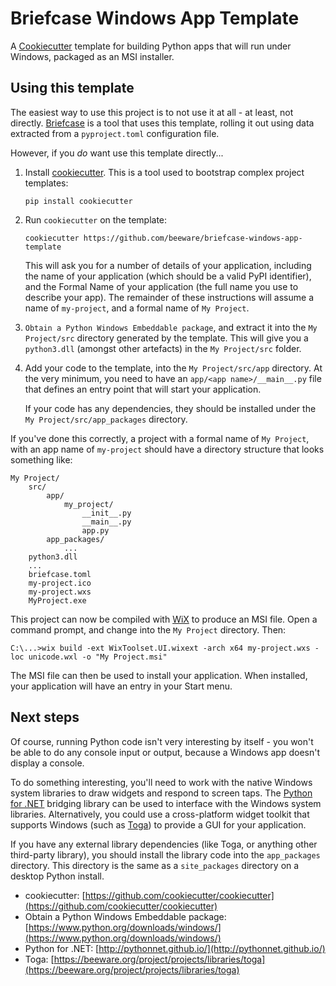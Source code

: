 
# Briefcase Windows App Template

A
[Cookiecutter](https://github.com/cookiecutter/cookiecutter/)
template for building Python apps that will run under Windows, packaged
as an MSI installer.

## Using this template

The easiest way to use this project is to not use it at all - at least, not
directly.
[Briefcase](https://github.com/beeware/briefcase/)
is a tool that uses this template, rolling it out using data extracted from a
`pyproject.toml` configuration file.

However, if you *do* want use this template directly...

1. Install [cookiecutter](https://github.com/cookiecutter/cookiecutter).
   This is a tool used to bootstrap complex project templates:

    ```text
    pip install cookiecutter
    ```

2. Run `cookiecutter` on the template:

    ```text
    cookiecutter https://github.com/beeware/briefcase-windows-app-template
    ```

   This will ask you for a number of details of your application, including the
   name of your application (which should be a valid PyPI identifier), and
   the Formal Name of your application (the full name you use to describe
   your app). The remainder of these instructions will assume a name of
   `my-project`, and a formal name of `My Project`.

3. `Obtain a Python Windows Embeddable package`, and extract it into the
   `My Project/src` directory generated by the template. This will give you a
   `python3.dll` (amongst other artefacts) in the `My Project/src` folder.

4. Add your code to the template, into the `My Project/src/app` directory.
   At the very minimum, you need to have an `app/<app name>/__main__.py` file
   that defines an entry point that will start your application.

   If your code has any dependencies, they should be installed under the
   `My Project/src/app_packages` directory.

If you've done this correctly, a project with a formal name of `My Project`,
with an app name of `my-project` should have a directory structure that
looks something like:

```text
My Project/
    src/
        app/
            my_project/
                __init__.py
                __main__.py
                app.py
        app_packages/
            ...
    python3.dll
    ...
    briefcase.toml
    my-project.ico
    my-project.wxs
    MyProject.exe
```

This project can now be compiled with
[WiX](https://wixtoolset.org)
to produce an MSI file. Open a command prompt, and change into the `My Project`
directory. Then:

```text
C:\...>wix build -ext WixToolset.UI.wixext -arch x64 my-project.wxs -loc unicode.wxl -o "My Project.msi"
```

The MSI file can then be used to install your application. When installed, your
application will have an entry in your Start menu.

## Next steps

Of course, running Python code isn't very interesting by itself - you won't
be able to do any console input or output, because a Windows app doesn't
display a console.

To do something interesting, you'll need to work with the native Windows system
libraries to draw widgets and respond to screen taps. The
[Python for .NET](https://pythonnet.github.io/)
bridging library can be used to interface with the Windows system libraries.
Alternatively, you could use a cross-platform widget toolkit that supports
Windows (such as [Toga](https://beeware.org/project/toga/)) to provide a GUI
for your application.

If you have any external library dependencies (like Toga, or anything other
third-party library), you should install the library code into the
`app_packages` directory. This directory is the same as a  `site_packages`
directory on a desktop Python install.

- cookiecutter: [https://github.com/cookiecutter/cookiecutter](https://github.com/cookiecutter/cookiecutter)
- Obtain a Python Windows Embeddable package: [https://www.python.org/downloads/windows/](https://www.python.org/downloads/windows/)
- Python for .NET: [http://pythonnet.github.io/](http://pythonnet.github.io/)
- Toga: [https://beeware.org/project/projects/libraries/toga](https://beeware.org/project/projects/libraries/toga)

